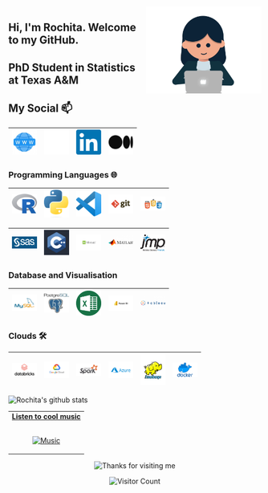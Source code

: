 <img align='right' src="https://github.com/rochita07/rochita07/blob/main/coding_gif.gif" width="230" >


<!-- ##  নমস্কার (Namaskar)🙏, I'm Rochita Das -->
## Hi, I'm Rochita. Welcome to my GitHub.

##  PhD Student in Statistics at Texas A&M


## My Social 📫

| [<img src="https://github.com/rochita07/rochita07/blob/main/website_logo.jpg" alt="Website logo" width="50">](https://rochita07.github.io/rochitadas.github.io/)  | [<img src="https://raw.githubusercontent.com/Delta456/Delta456/master/img/github.png" alt="GitHub logo" width="50">](https://github.com/rochita07) |  [<img src="https://github.com/rochita07/rochita07/blob/main/LinkedIn_logo.png" alt="LinkedIn logo" width="50">](https://www.linkedin.com/in/rochitadas)| [<img src="https://github.com/rochita07/rochita07/blob/main/medium_logo.png" alt="Medium logo" width="50">](https://medium.com/@rochita.das)|
|---|---|---|---|



     

### Programming Languages 🌐


| <img src="https://github.com/rochita07/rochita07/blob/main/R_logo.png" alt="R logo" width="50"> | <img src="https://github.com/rochita07/rochita07/blob/main/Python_logo.png" alt="Python logo" width="50"> | <img src="https://github.com/rochita07/rochita07/blob/main/VS_code_logo.png" alt="VSCode logo" width="50"> | <img src="https://github.com/rochita07/rochita07/blob/main/git_logo.png" alt="Git logo" width="50"> | <img src="https://github.com/rochita07/rochita07/blob/main/html_logo.png" alt="HTML logo" width="50"> | 
|---|---|---|---|---|


| <img src="https://github.com/rochita07/rochita07/blob/main/SAS_logo.png" alt="SAS logo" width="50"> | <img src="https://github.com/rochita07/rochita07/blob/main/C_logo.png" alt="C logo" width="50"> | <img src="https://github.com/rochita07/rochita07/blob/main/Minitab_logo.jpg" alt="Minitab logo" width="50"> | <img src="https://github.com/rochita07/rochita07/blob/main/MATLAB_logo.png" alt="Matlab logo" width="50"> | <img src="https://github.com/rochita07/rochita07/blob/main/JMP_logo.png" alt="JMP logo" width="50"> | 
|---|---|---|---|---|

<!-- <img src="https://github.com/rochita07/rochita07/blob/main/spss.png" alt="SPSS logo" width="50"> |
|---|---|---|---|---| -->



### Database and Visualisation

| <img src="https://github.com/rochita07/rochita07/blob/main/MySQL_logo.png" alt="MySQL logo" width="50"> | <img src="https://github.com/rochita07/rochita07/blob/main/post_sql_logo.jpg" alt="Postgre SQL logo" width="50"> | <img src="https://github.com/rochita07/rochita07/blob/main/Excel_logo.png" alt="Excel logo" width="50"> | <img src="https://github.com/rochita07/rochita07/blob/main/Power_BI_logo.jpg" alt="Power BI logo" width="50"> | <img src="https://github.com/rochita07/rochita07/blob/main/Tableau_logo.png" alt="tableau logo" width="50"> |
|---|---|---|---|---|


### Clouds 🛠️

| <img src="https://github.com/rochita07/rochita07/blob/main/Databricks_logo.png" alt="Databricks logo" width="50"> | <img src="https://github.com/rochita07/rochita07/blob/main/Google_cloud_logo.jpg" alt="Google Cloud logo" width="50"> | <img src="https://github.com/rochita07/rochita07/blob/main/Apache_Spark_logo.png" alt="Apache Spark logo" width="50"> |<img src="https://github.com/rochita07/rochita07/blob/main/Microsoft_Azure_logo.png" alt="Azurelogo" width="50"> |<img src="https://github.com/rochita07/rochita07/blob/main/Hadoop_logo.jpg" alt="Hadoop logo" width="50"> | <img src="https://github.com/rochita07/rochita07/blob/main/Docker_logo.png" alt="Docker logo" width="50"> |
|---|---|---|---|---|---|







![Rochita's github stats](https://github-readme-stats.vercel.app/api?username=rochita07&hide=["issues"]&show_icons=true)





<!-- Social -->
<table width="100%" align="center">

<td align="center">
<a href="https://www.youtube.com/watch?v=LZ8BJfU-7t8">
<strong>Listen to cool music</strong>
<br />
<br />


<p>
<img height="100" alt="Music" src="https://raw.githubusercontent.com/BrunnerLivio/brunnerlivio/master/images/music.gif"> 
</a>
</p>

</td>
</tr>
</table>



<!-- Footer -->

<div align="center">

<img height="120" alt="Thanks for visiting me" width="100%" src="https://raw.githubusercontent.com/BrunnerLivio/brunnerlivio/master/images/marquee.svg" />
<br />

![Visitor Count](https://profile-counter.glitch.me/rochita07/count.svg)
    

</div>




